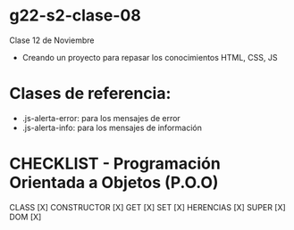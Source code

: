 # g22-s2-clase-08
Clase 12 de Noviembre

- Creando un proyecto para repasar los conocimientos HTML, CSS, JS



# Clases de referencia:
- .js-alerta-error: para los mensajes de error
- .js-alerta-info: para los mensajes de información



# CHECKLIST - Programación Orientada a Objetos (P.O.O)

CLASS           [X]
CONSTRUCTOR     [X]
GET             [X]
SET             [X]
HERENCIAS       [X]
SUPER           [X]
DOM             [X]
